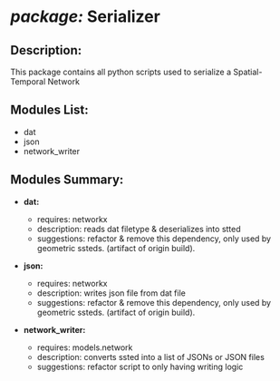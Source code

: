 # *package:* Serializer

## Description:
This package contains all python scripts used to serialize a Spatial-Temporal Network

## Modules List:
- dat
- json
- network_writer

## Modules Summary:
- **dat:**
    + requires: networkx
    + description: reads dat filetype & deserializes into stted
    + suggestions: refactor & remove this dependency, only used by geometric ssteds. (artifact of origin build).

- **json:**
    + requires: networkx
    + description: writes json file from dat file
    + suggestions: refactor & remove this dependency, only used by geometric ssteds. (artifact of origin build).

- **network_writer:**
    + requires: models.network
    + description: converts ssted into a list of JSONs or JSON files 
    + suggestions: refactor script to only having writing logic











